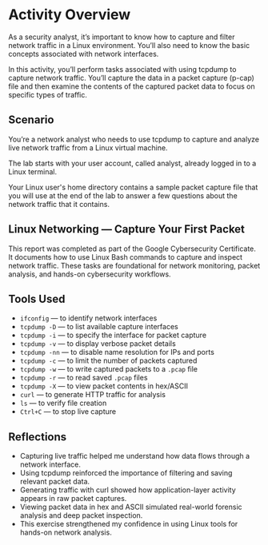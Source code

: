 # Activity Overview

As a security analyst, it’s important to know how to capture and filter network traffic in a Linux environment. You’ll also need to know the basic concepts associated with network interfaces.

In this activity, you’ll perform tasks associated with using tcpdump to capture network traffic. You’ll capture the data in a packet capture (p-cap) file and then examine the contents of the captured packet data to focus on specific types of traffic.

## Scenario

You’re a network analyst who needs to use tcpdump to capture and analyze live network traffic from a Linux virtual machine.

The lab starts with your user account, called analyst, already logged in to a Linux terminal.

Your Linux user's home directory contains a sample packet capture file that you will use at the end of the lab to answer a few questions about the network traffic that it contains.

## Linux Networking — Capture Your First Packet

This report was completed as part of the Google Cybersecurity Certificate. It documents how to use Linux Bash commands to capture and inspect network traffic. These tasks are foundational for network monitoring, packet analysis, and hands-on cybersecurity workflows.

## Tools Used
- `ifconfig` — to identify network interfaces  
- `tcpdump -D` — to list available capture interfaces  
- `tcpdump -i` — to specify the interface for packet capture  
- `tcpdump -v` — to display verbose packet details  
- `tcpdump -nn` — to disable name resolution for IPs and ports  
- `tcpdump -c` — to limit the number of packets captured  
- `tcpdump -w` — to write captured packets to a `.pcap` file  
- `tcpdump -r` — to read saved `.pcap` files  
- `tcpdump -X` — to view packet contents in hex/ASCII  
- `curl` — to generate HTTP traffic for analysis  
- `ls` — to verify file creation  
- `Ctrl+C` — to stop live capture


## Reflections
- Capturing live traffic helped me understand how data flows through a network interface.
- Using tcpdump reinforced the importance of filtering and saving relevant packet data.
- Generating traffic with curl showed how application-layer activity appears in raw packet captures.
- Viewing packet data in hex and ASCII simulated real-world forensic analysis and deep packet inspection.
- This exercise strengthened my confidence in using Linux tools for hands-on network analysis.
